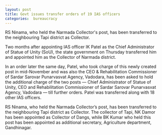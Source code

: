 ```yaml
---
layout: post
title: Govt issues transfer orders of 19 IAS officers
categories:  bureaucracy
---
```

  RS Ninama, who held the Narmada Collector's post, has been transferred to the neighbouring Tapi district as Collector.

 Two months after appointing IAS officer IK Patel as the Chief Administrator of Statue of Unity (SoU), the state government on Thursday transferred him and appointed him as the Collector of Narmada district.

 In an order later the same day, Patel, who took charge of this newly created post in mid-November and was also the CEO & Rehabilitation Commissioner of Sardar Sarovar Punarvasvat Agency, Vadodara, has been asked to hold the additional charge of the two posts — Chief Administrator of Statue of Unity, CEO and Rehabilitation Commissioner of Sardar Sarovar Punarvasvat Agency, Vadodara — till further orders. Patel was transferred along with 18 other IAS officers.

RS Ninama, who held the Narmada Collector’s post, has been transferred to the neighbouring Tapi district as Collector. The collector of Tapi, NK Damor has been appointed as Collector of Dangs, while BK Kumar who held this post has been appointed as additional secretary, Agriculture department, Gandhinagar.